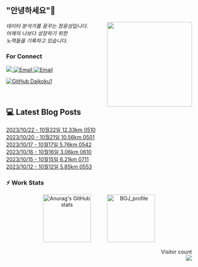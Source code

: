 
<h2> "안녕하세요"👋 </h2>
<img align='right' src="https://user-images.githubusercontent.com/50973778/144942576-b2f10b31-e628-43e4-b7da-3cc2144a5b73.gif" width="230">
<p><em> 데이터 분석가를 꿈꾸는 정윤성입니다.</br> 어제의 나보다 성장하기 위한 </br> 노력들을 기록하고 있습니다.</em></p>

### For Connect
<a href="https://blog.naver.com/jjys9047" target="_blank"><img src="https://img.shields.io/badge/-BLOG-brightgreen?style=flat-square&logo=Bloglovin&logoColor=white">
<a href="https://mail.google.com/mail/?view=cm&amp;fs=1&amp;to=jys9047@gmail.com" target="_blank"><img src="https://img.shields.io/badge/-Gmail-c14438?style=flat-square&logo=Gmail&logoColor=white" alt="Email">
<a href="mailto:jjys9047@naver.com" target="_blank"><img src="https://img.shields.io/badge/-Naver-brightgreen?style=flat-square&logo=Naver&logoColor=white" alt="Email">

[![GitHub Daikoku1](https://img.shields.io/github/followers/Daikoku1?label=follow&style=social)](https://github.com/Daikoku1)

</br>

## 💻 Latest Blog Posts
[2023/10/22 - 10월22일 12.33km 0510](https://blog.naver.com/jjys9047/223243328490) <br>
[2023/10/20 - 10월21일 10.56km 0501](https://blog.naver.com/jjys9047/223242498862) <br>
[2023/10/17 - 10월17일 5.76km 0542](https://blog.naver.com/jjys9047/223239407807) <br>
[2023/10/16 - 10월16일 3.06km 0610](https://blog.naver.com/jjys9047/223238470488) <br>
[2023/10/15 - 10월15일 6.21km 0711](https://blog.naver.com/jjys9047/223237171098) <br>
[2023/10/12 - 10월12일 5.85km 0553](https://blog.naver.com/jjys9047/223235147413) <br>


### ⚡ Work Stats
<p align = 'center'>
  <img src="https://github-readme-stats.vercel.app/api?username=Daikoku1&show_icons=true&theme=midnight-purple" alt="Anurag's GitHub stats" height="130" hspace="20"/>
  <img src="http://mazassumnida.wtf/api/v2/generate_badge?boj=jys9047" alt="BOJ_profile" height="130" hspace="20"/>
</p>

<p align="right"> 
  Visitor count<br>
  <img src="https://profile-counter.glitch.me/Daikoku1/count.svg" />
</p>
